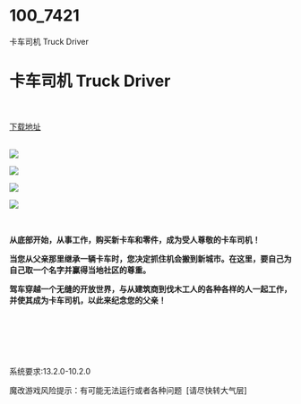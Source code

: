 # 100_7421
卡车司机 Truck Driver
# 卡车司机 Truck Driver
 <br/></br>
[下载地址](https://www.switch520.cc/article/7421 "下载地址")
<br/></br>

<p><strong><img src="https://www.switch520.cc/muke_img/upload_art_editor_20201120-1_2ead41e135369503093040d8608f9aad.jpg"></strong></p>
<p><strong><img src="https://www.switch520.cc/muke_img/upload_art_editor_20201120-1_c79d28697389a8903a3b8a37446b0df5.jpg"></strong></p>
<p><strong><img src="https://www.switch520.cc/muke_img/upload_art_editor_20201120-1_adac6364c75cc36fee6cbb4f2296110c.jpg"></strong></p>
<p><strong><img src="https://www.switch520.cc/muke_img/upload_art_editor_20201120-1_aae5b69649c0149e82f29e2f8847cb5c.jpg"></strong></p>
<p>&nbsp;</p>
<p><strong>从底部开始，从事工作，购买新卡车和零件，成为受人尊敬的卡车司机！</strong></p>
<p><strong>当您从父亲那里继承一辆卡车时，您决定抓住机会搬到新城市。在这里，要自己为自己取一个名字并赢得当地社区的尊重。</strong></p>
<p><strong>驾车穿越一个无缝的开放世界，与从建筑商到伐木工人的各种各样的人一起工作，并使其成为卡车司机，以此来纪念您的父亲！</strong></p>
<p>&nbsp;</p>
<p>&nbsp;</p>
<p>&nbsp;</p>
<p>系统要求:13.2.0-10.2.0</p>
<p>魔改游戏风险提示：有可能无法运行或者各种问题 &nbsp;[请尽快转大气层]</p>



